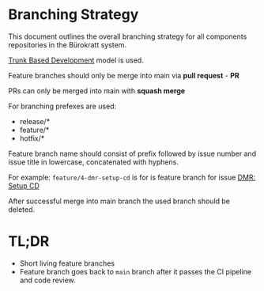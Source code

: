 # Branching Strategy

This document outlines the overall branching strategy for all components repositories in the Bürokratt system.

[Trunk Based Development](https://trunkbaseddevelopment.com/) model is used.


Feature branches should only be merge into main via **pull request** - **PR**

PRs can only be merged into main with **squash merge**

For branching prefexes are used:
- release/*
- feature/*
- hotfix/*

Feature branch name should consist of prefix followed by issue number and issue title in lowercase, concatenated with hyphens.

For example:
`feature/4-dmr-setup-cd` is for is feature branch for issue [DMR: Setup CD](https://github.com/buerokratt/DMR/issues/4)

After successful merge into main branch the used branch should be deleted.
# TL;DR
* Short living feature branches
* Feature branch goes back to `main` branch after it passes the CI pipeline and code review.

